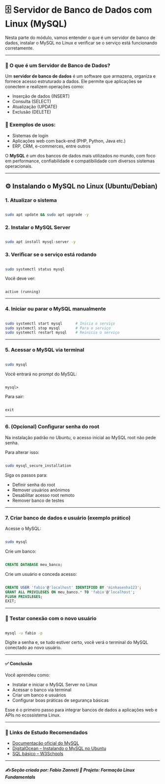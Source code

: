 # 🗄️ Servidor de Banco de Dados com Linux (MySQL)

Nesta parte do módulo, vamos entender o que é um servidor de banco de dados, instalar o MySQL no Linux e verificar se o serviço está funcionando corretamente.

---

### 🧭 O que é um Servidor de Banco de Dados?

Um **servidor de banco de dados** é um software que armazena, organiza e fornece acesso estruturado a dados. Ele permite que aplicações se conectem e realizem operações como:

- Inserção de dados (INSERT)
- Consulta (SELECT)
- Atualização (UPDATE)
- Exclusão (DELETE)

### 🔎 Exemplos de usos:
- Sistemas de login
- Aplicações web com back-end (PHP, Python, Java etc.)
- ERP, CRM, e-commerces, entre outros

O **MySQL** é um dos bancos de dados mais utilizados no mundo, com foco em performance, confiabilidade e compatibilidade com diversos sistemas operacionais.

---

## ⚙️ Instalando o MySQL no Linux (Ubuntu/Debian)

### 1. Atualizar o sistema

```bash

sudo apt update && sudo apt upgrade -y

```

### 2. Instalar o MySQL Server

```bash

sudo apt install mysql-server -y

```

### 3. Verificar se o serviço está rodando

```bash

sudo systemctl status mysql

```

Você deve ver:

```

active (running)

```

---

### 4. Iniciar ou parar o MySQL manualmente

```bash

sudo systemctl start mysql      # Inicia o serviço
sudo systemctl stop mysql       # Para o serviço
sudo systemctl restart mysql    # Reinicia o serviço

```

---

### 5. Acessar o MySQL via terminal

```bash

sudo mysql

```

Você entrará no prompt do MySQL:

```mysql

mysql>

```

Para sair:

```mysql

exit

```

---

### 6. (Opcional) Configurar senha do root

Na instalação padrão no Ubuntu, o acesso inicial ao MySQL root não pede senha.

Para alterar isso:

```bash

sudo mysql_secure_installation

```

Siga os passos para:

* Definir senha do root
* Remover usuários anônimos
* Desabilitar acesso root remoto
* Remover banco de testes

---

### 7. Criar banco de dados e usuário (exemplo prático)

Acesse o MySQL:

```bash

sudo mysql

```

Crie um banco:

```sql

CREATE DATABASE meu_banco;

```

Crie um usuário e conceda acesso:

```sql

CREATE USER 'fabio'@'localhost' IDENTIFIED BY 'minhasenha123';
GRANT ALL PRIVILEGES ON meu_banco.* TO 'fabio'@'localhost';
FLUSH PRIVILEGES;
EXIT;

```

---

### 🧪 Testar conexão com o novo usuário

```bash

mysql -u fabio -p

```

Digite a senha e, se tudo estiver certo, você verá o terminal do MySQL conectado ao novo usuário.

---

#### ✅ Conclusão

Você aprendeu como:

* Instalar e iniciar o MySQL Server no Linux
* Acessar o banco via terminal
* Criar um banco e usuários
* Configurar boas práticas de segurança básicas

Esse é o primeiro passo para integrar bancos de dados a aplicações web e APIs no ecossistema Linux.

---

### 🔗 Links de Estudo Recomendados

* [Documentação oficial do MySQL](https://dev.mysql.com/doc/)
* [DigitalOcean – Instalando o MySQL no Ubuntu](https://www.digitalocean.com/community/tutorials/how-to-install-mysql-on-ubuntu-20-04-pt)
* [SQL básico – W3Schools](https://www.w3schools.com/sql/)

---

##### ✍️ Seção criada por: Fabio Zanneti 🎯 Projeto: Formação Linux Fundamentals
